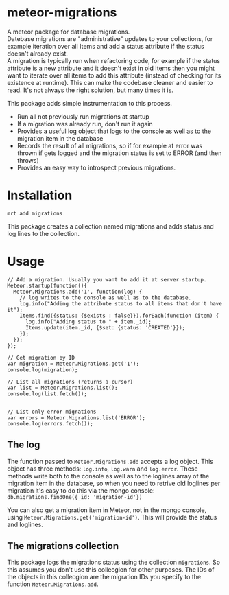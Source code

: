 meteor-migrations
=================

A meteor package for database migrations.  
Datebase migrations are "administrative" updates to your collections, for example iteration over all Items and add a status attribute if the status doesn't already exist.  
A migration is typically run when refactoring code, for example if the status attribute is a new attribute and it doesn't exist in old Items then you might want to iterate over all items to add this attribute (instead of checking for its existence at runtime). This can make the codebase cleaner and easier to read. It's not always the right solution, but many times it is. 

This package adds simple instrumentation to this process.

* Run all not previously run migrations at startup
* If a migration was already run, don't run it again
* Provides a useful log object that logs to the console as well as to the migration item in the database
* Records the result of all migrations, so if for example at error was thrown if gets logged and the migration status is set to ERROR (and then throws)
* Provides an easy way to introspect previous migrations.

# Installation
```
mrt add migrations
```

This package creates a collection named migrations and adds status and log lines to the collection. 


# Usage
```
// Add a migration. Usually you want to add it at server startup.
Meteor.startup(function(){
  Meteor.Migrations.add('1', function(log) {
    // log writes to the console as well as to the database. 
    log.info("Adding the attribute status to all items that don't have it");
    Items.find({status: {$exists : false}}).forEach(function (item) {
      log.info("Adding status to " + item._id);
      Items.update(item._id, {$set: {status: 'CREATED'}});
    });
  });
});

// Get migration by ID
var migration = Meteor.Migrations.get('1');
console.log(migration);

// List all migrations (returns a cursor)
var list = Meteor.Migrations.list();
console.log(list.fetch());


// List only error migrations
var errors = Meteor.Migrations.list('ERROR');
console.log(errors.fetch());

```

## The log 
The function passed to `Meteor.Migrations.add` accepts a log object. 
This object has three methods: `log.info`, `log.warn` and `log.error`. 
These methods write both to the console as well as to the loglines array of the migration item in the database, so when you need to retrive old loglines per migration it's easy to do this via the mongo console: `db.migrations.findOne({_id: 'migration-id'})`

You can also get a migration item in Meteor, not in the mongo console,  using `Meteor.Migrations.get('migration-id')`. This will provide the status and loglines.

## The migrations collection
This package logs the migrations status using the collection `migrations`. So this assumes you don't use this collecgion for other purposes. 
The IDs of the objects in this collecgion are the migration IDs you specify to the function `Meteor.Migrations.add`.
